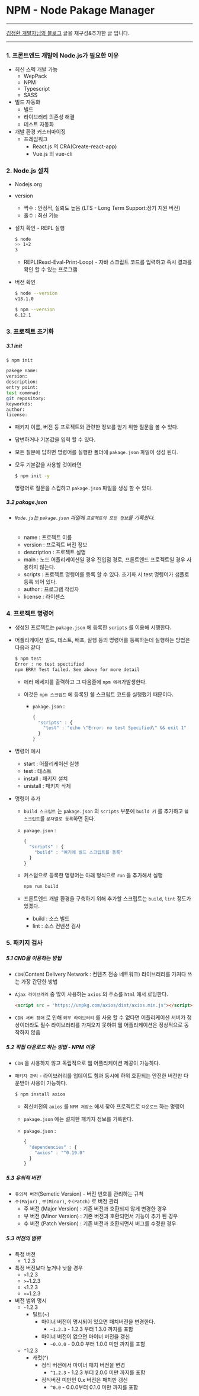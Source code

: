 # NPM - Node Pakage Manager

------------

[김정환 개발자님의 블로그](http://jeonghwan-kim.github.io) 글을 재구성&추가한 글 입니다.

---------



### 1. 프론트엔드 개발에 Node.js가 필요한 이유

* 최신 스펙 개발 가능
  * WepPack
  * NPM
  * Typescript
  * SASS
* 빌드 자동화
  * 빌드
  * 라이브러리 의존성 해결
  * 테스트 자동화
* 개발 환경 커스터마이징
  * 프레임워크
    * React.js 의 CRA(Create-react-app)
    * Vue.js 의 vue-cli



### 2. Node.js 설치

* Nodejs.org
* version
  * 짝수 : 안정적, 실뢰도 높음 (LTS - Long Term Support:장기 지원 버전)
  * 홀수 : 최신 기능

* 설치 확인 - REPL 실행

  ```bash
  $ node
  >> 1+2
  3
  ```

  * REPL(Read-Eval-Print-Loop) - 자바 스크립트 코드를 입력하고 즉시 결과를 확인 할 수 있는 프로그램

* 버전 확인

  ```bash
  $ node --version
  v13.1.0
  
  $ npm --version
  6.12.1
  ```



### 3. 프로젝트 초기화

##### 3.1 init

```bash
$ npm init

pakege name:
version:
description:
entry point:
test commnad:
git repository:
keyworkds:
author:
license:
```

* 패키지 이름, 버전 등 프로젝트와 관련한 정보를 얻기 위한 질문을 볼 수 있다.

* 답변하거나 기본값을 입력 할 수 있다.

* 모든 질문에 답하면 명령어를 실행한 폴더에 `pakage.json` 파일이 생성 된다.

* 모두 기본값을 사용할 것이라면

  ```bash
  $ npm init -y
  ```

  명령어로 질문을 스킵하고 `pakage.json` 파일을 생성 할 수 있다.



##### 3.2 pakage.json

* ###### `Node.js`는 `pakage.json` 파일에 `프로젝트의 모든 정보`를 기록한다.

  * name : 프로젝트 이름
  * version : 프로젝트 버전 정보
  * description : 프로젝트 설명
  * main : 노드 어플리케이션일 경우 진입점 경로, 프론트엔드 프로젝트일 경우 사용하지 않는다.
  * scripts : 프로젝트 명령어를 등록 할 수 있다. 초기화 시 test 명령어가 샘플로 등록 되어 있다.
  * author : 프로그램 작성자
  * license : 라이센스



### 4. 프로젝트 명령어

* 생성된 프로젝트는 `pakage.json` 에 등록한 `scripts` 를 이용해 시행한다.

* 어플리케이션 빌드, 테스트, 배포, 실행 등의 명령어를 등록하는데 실행하는 방법은 다음과 같다

  ```bash
  $ npm test
  Error : no test spectified
  npm ERR! Test failed. See above for more detail
  ```

  * 에러 메세지를 출력하고 그 다음줄에 `npm 에러`가발생한다.

  * 이것은 `npm 스크립트` 에 등록된 쉘 스크립트 코드를 실행했기 때문이다.

    * `pakage.json` :

      ```javascript
      {
        "scripts" : {
          "test" : "echo \"Error: no test Specified\" && exit 1"
        }
      }
      ```

* 명령어 예시

  * start : 어플리케이션 실행
  * test : 테스트
  * install : 패키지 설치
  * unistall : 패키지 삭제

* 명령어 추가

  * `build 스크립트` 는 `pakage.json` 의 `scripts` 부분에 `build 키` 를 추가하고 `쉘 스크립트`를 `문자열로 등록`하면 된다.

  * `pakage.json` : 

    ```javascript
    {
      "scripts" : {
        "build" : "여기에 빌드 스크립트를 등록"
      }
    }
    ```

  * 커스텀으로 등록한 명령어는 아래 형식으로 `run` 을 추가해서 실행

    ```bash
    npm run build
    ```

  * 프론트엔드 개발 환경을 구축하기 위해 추가할 스크립트는 `build`, `lint` 정도가 있겠다.

    * build : 소스 빌드
    * lint : 소스 컨벤션 검사



### 5. 패키지 검사

##### 5.1 CND을 이용하는 방법

* `CDN`(Content Delivery Network : 컨텐츠 전송 네트워크) 라이브러리를 가져다 쓰는 가장 간단한 방법

* `Ajax 라이브러리` 중 많이 사용하는 `axios` 의 주소를 `html` 에서 로딩한다.

  ```html
  <script src = "https://unpkg.com/axios/dist/axios.min.js"></script>
  ```

* `CDN 서버 장애` 로 인해 `외부 라이브러리` 를 사용 할 수 없다면 어플리케이션 서버가 정상이더라도 필수 라이브러리를 가져오지 못하여 웹 어플리케이션은 정상적으로 동작하지 않음



##### 5.2 직접 다운로드 하는 방법 - NPM 이용

* `CDN` 을 사용하지 않고 독립적으로 웹 어플리케이션 제공이 가능하다.

* `패키지 관리` - 라이브러리를 업데이트 함과 동시에 하위 호환되는 안전한 버전만 다운받아 사용이 가능하다.

  ```bash
  $ npm install axios
  ```

  * 최신버전의 `axios` 를 `NPM 저장소` 에서 찾아 프로젝트로 `다운로드` 하는 명령어

  * `pakage.json` 에는 설치한 패키지 정보를 기록한다.

  * `pakage.json` : 

    ```javascript
    {
      "dependencies" : {
        "axios" : "^0.19.0"
      }
    }
    ```



##### 5.3 유의적 버전

* `유의적 버전`(Semetic Version) - 버전 번호를 관리하는 규칙
* `주(Major)` , `부(Minor)`, `수(Patch)` 로 버전 관리
  * 주 버전 (Major Version) : 기존 버전과 호환되지 않게 변경한 경우
  * 부 버전 (Minor Version) : 기존 버전과 호환되면서 기능이 추가 된 경우
  * 수 버전 (Patch Version) : 기존 버전과 호환되면서 버그를 수정한 경우



##### 5.3 버전의 범위

* 특정 버전
  * 1.2.3
* 특정 버전보다 높거나 낮을 경우
  * `>`1.2.3
  * `>=`1.2.3
  * `<`1.2.3
  * `<=`1.2.3
* 버전 범위 명시
  * `~`1.2.3
    * 틸트(~)
      * 마이너 버전이 명시되어 있으면 패치버전을 변경한다.
        * `~1.2.3` - 1.2.3 부터 1.3.0 까지를 포함
      * 마이너 버전이 없으면 마이너 버전을 갱신
        * `~0.0.0` - 0.0.0 부터 1.0.0 미만 까지를 포함
  * `^`1.2.3
    * 캐럿(^)
      * 정식 버전에서 마이너 패치 버전을 변경
        * `^1.2.3` - 1.2.3 부터 2.0.0 미만 까지를 포함
      * 정식버전 미만인 0.x 버전은 패치만 갱신
        * `^0.0` - 0.0.0부터 0.1.0 미만 까지를 포함